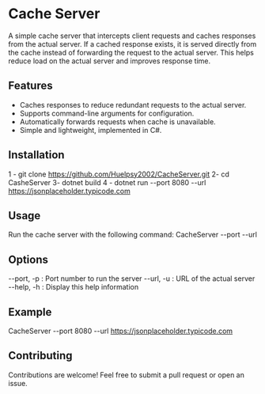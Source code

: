 # Cache Server

A simple cache server that intercepts client requests and caches responses from the actual server. If a cached response exists, it is served directly from the cache instead of forwarding the request to the actual server. This helps reduce load on the actual server and improves response time.

## Features
- Caches responses to reduce redundant requests to the actual server.
- Supports command-line arguments for configuration.
- Automatically forwards requests when cache is unavailable.
- Simple and lightweight, implemented in C#.



## Installation

1 - git clone https://github.com/Huelpsy2002/CacheServer.git
2- cd CasheServer
3- dotnet build 
4 - dotnet run --port 8080 --url https://jsonplaceholder.typicode.com


## Usage
Run the cache server with the following command:
CacheServer --port <port> --url <url>

## Options
--port, -p      : Port number to run the server
--url, -u       : URL of the actual server
--help, -h      : Display this help information

## Example
CacheServer --port 8080 --url https://jsonplaceholder.typicode.com



## Contributing
Contributions are welcome! Feel free to submit a pull request or open an issue.

